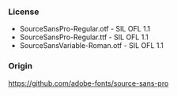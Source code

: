 ### License

- SourceSansPro-Regular.otf - SIL OFL 1.1
- SourceSansPro-Regular.ttf - SIL OFL 1.1
- SourceSansVariable-Roman.otf - SIL OFL 1.1

### Origin

https://github.com/adobe-fonts/source-sans-pro
